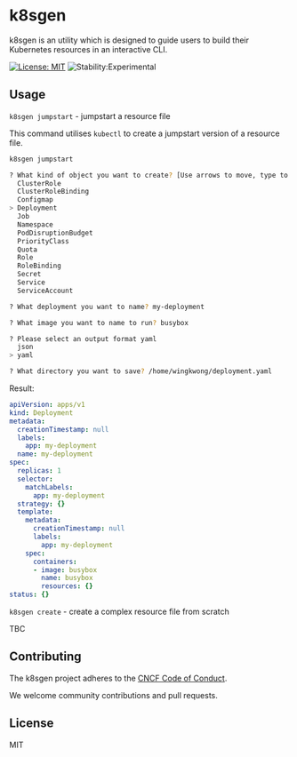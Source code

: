 # k8sgen

k8sgen is an utility which is designed to guide users to build their Kubernetes resources in an interactive CLI. 

[![License: MIT](https://img.shields.io/badge/License-MIT-yellow.svg)](https://opensource.org/licenses/MIT) ![Stability:Experimental](https://img.shields.io/badge/stability-experimental-orange)

## Usage

``k8sgen jumpstart`` - jumpstart a resource file

This command utilises ``kubectl`` to create a jumpstart version of a resource file.

```bash
k8sgen jumpstart

? What kind of object you want to create? [Use arrows to move, type to filter]
  ClusterRole
  ClusterRoleBinding
  Configmap
> Deployment
  Job
  Namespace
  PodDisruptionBudget
  PriorityClass
  Quota
  Role
  RoleBinding
  Secret
  Service
  ServiceAccount

? What deployment you want to name? my-deployment

? What image you want to name to run? busybox

? Please select an output format yaml
  json
> yaml

? What directory you want to save? /home/wingkwong/deployment.yaml
```

Result: 
```yaml
apiVersion: apps/v1
kind: Deployment
metadata:
  creationTimestamp: null
  labels:
    app: my-deployment
  name: my-deployment
spec:
  replicas: 1
  selector:
    matchLabels:
      app: my-deployment
  strategy: {}
  template:
    metadata:
      creationTimestamp: null
      labels:
        app: my-deployment
    spec:
      containers:
      - image: busybox
        name: busybox
        resources: {}
status: {}
```

``k8sgen create`` - create a complex resource file from scratch 

TBC

## Contributing

The k8sgen project adheres to the [CNCF Code of
Conduct](https://github.com/cncf/foundation/blob/master/code-of-conduct.md).

We welcome community contributions and pull requests.

## License 

MIT